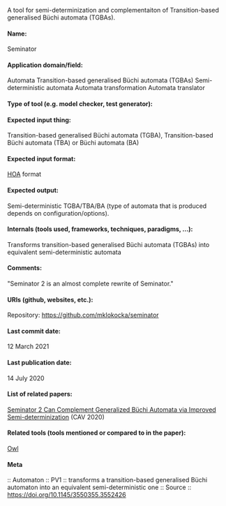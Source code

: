 A tool for semi-determinization and complementaiton of Transition-based generalised Büchi automata (TGBAs).

#### Name:
Seminator

#### Application domain/field:
Automata
Transition-based generalised Büchi automata (TGBAs)
Semi-deterministic automata
Automata transformation
Automata translator

#### Type of tool (e.g. model checker, test generator):

#### Expected input thing:
Transition-based generalised Büchi automata (TGBA), Transition-based Büchi automata (TBA) or Büchi automata (BA)

#### Expected input format:
[HOA](../Formats/HOA.md) format

#### Expected output:
Semi-deterministic TGBA/TBA/BA (type of automata that is produced depends on configuration/options).

#### Internals (tools used, frameworks, techniques, paradigms, ...):
Transforms transition-based generalised Büchi automata (TGBAs) into equivalent semi-deterministic automata

#### Comments:
"Seminator 2 is an almost complete rewrite of Seminator."

#### URIs (github, websites, etc.):
Repository: https://github.com/mklokocka/seminator

#### Last commit date:
12 March 2021

#### Last publication date:
14 July 2020

#### List of related papers:
[Seminator 2 Can Complement Generalized Büchi Automata via Improved Semi-determinization](https://doi.org/10.1007/978-3-030-53291-8_2) (CAV 2020)

#### Related tools (tools mentioned or compared to in the paper):
[Owl](Libraries/Owl.md)

#### Meta
:: Automaton
:: PV1 :: transforms a transition-based generalised Büchi automaton into an equivalent semi-deterministic one
:: Source :: https://doi.org/10.1145/3550355.3552426